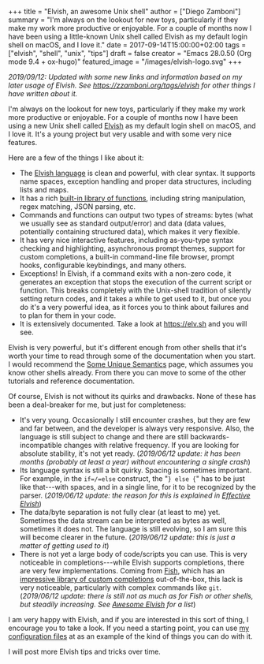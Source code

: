 +++
title = "Elvish, an awesome Unix shell"
author = ["Diego Zamboni"]
summary = "I'm always on the lookout for new toys, particularly if they make my work more productive or enjoyable.  For a couple of months now I have been using a little-known Unix shell called Elvish as my default login shell on macOS, and I love it."
date = 2017-09-14T15:00:00+02:00
tags = ["elvish", "shell", "unix", "tips"]
draft = false
creator = "Emacs 28.0.50 (Org mode 9.4 + ox-hugo)"
featured_image = "/images/elvish-logo.svg"
+++

_2019/09/12: Updated with some new links and information based on my later usage of Elvish. See <https://zzamboni.org/tags/elvish> for other things I have written about it._

I'm always on the lookout for new toys, particularly if they make my work more productive or enjoyable. For a couple of months now I have been using a new Unix shell called [Elvish](https://elv.sh/) as my default login shell on macOS, and I love it. It's a young project but very usable and with some very nice features.

Here are a few of the things I like about it:

-   The [Elvish language](https://elv.sh/ref/language.html) is clean and powerful, with clear syntax. It supports name spaces, exception handling and proper data structures, including lists and maps.
-   It has a rich [built-in library of functions](https://elv.sh/ref/builtin.html), including string manipulation, regex matching, JSON parsing, etc.
-   Commands and functions can output two types of streams: bytes (what we usually see as standard output/error) and data (data values, potentially containing structured data), which makes it very flexible.
-   It has very nice interactive features, including as-you-type syntax checking and highlighting, asynchronous prompt themes, support for custom completions, a built-in command-line file browser, prompt hooks, configurable keybindings, and many others.
-   Exceptions! In Elvish, if a command exits with a non-zero code, it generates an exception that stops the execution of the current script or function. This breaks completely with the Unix-shell tradition of silently setting return codes, and it takes a while to get used to it, but once you do it's a very powerful idea, as it forces you to think about failures and to plan for them in your code.
-   It is extensively documented. Take a look at <https://elv.sh> and you will see.

Elvish is very powerful, but it's different enough from other shells that it's worth your time to read through some of the documentation when you start. I would recommend the [Some Unique Semantics](https://elv.sh/learn/unique-semantics.html) page, which assumes you know other shells already. From there you can move to some of the other tutorials and reference documentation.

Of course, Elvish is not without its quirks and drawbacks. None of these has been a deal-breaker for me, but just for completeness:

-   It's very young. Occasionally I still encounter crashes, but they are few and far between, and the developer is always very responsive.  Also, the language is still subject to change and there are still backwards-incompatible changes with relative frequency. If you are looking for absolute stability, it's not yet ready. (_2019/06/12 update: it has been months (probably at least a year) without encountering a single crash_)
-   Its language syntax is still a bit quirky. Spacing is sometimes important. For example, in the `if=/=else` construct, the "`} else {`" has to be just like that---with spaces, and in a single line, for it to be recognized by the parser. (_2019/06/12 update:  the reason for this is explained in [Effective Elvish](https://elv.sh/learn/effective-elvish.html#code-blocks)_)
-   The data/byte separation is not fully clear (at least to me) yet.  Sometimes the data stream can be interpreted as bytes as well, sometimes it does not. The language is still evolving, so I am sure this will become clearer in the future.  (_2019/06/12 update: this is just a matter of getting used to it_)
-   There is not yet a large body of code/scripts you can use. This is very noticeable in completions---while Elvish supports completions, there are very few implementations. Coming from [Fish](https://fishshell.com/), which has an [impressive library of custom completions](https://github.com/fish-shell/fish-shell/tree/master/share/completions) out-of-the-box, this lack is very noticeable, particularly with complex commands like `git`. (_2019/06/12 update: there is still not as much as for Fish or other shells, but steadily increasing. See [Awesome Elvish](https://github.com/elves/awesome-elvish) for a list_)

I am very happy with Elvish, and if you are interested in this sort of thing, I encourage you to take a look. If you need a starting point, you can use [my configuration files](https://github.com/zzamboni/vcsh%5Felvish/tree/master/.elvish/) at as an example of the kind of things you can do with it.

I will post more Elvish tips and tricks over time.
